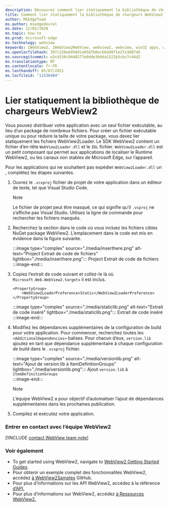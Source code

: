 ```yaml
---
description: Découvrez comment lier statiquement la bibliothèque de chargeurs WebView2.
title: Comment lier statiquement la bibliothèque de chargeurs WebView2
author: MSEdgeTeam
ms.author: msedgedevrel
ms.date: 12/02/2020
ms.topic: how-to
ms.prod: microsoft-edge
ms.technology: webview
keywords: IWebView2, IWebView2WebView, webview2, webview, win32 apps, win32, edge, ICoreWebView2, ICoreWebView2Host, browser control, edge html
ms.openlocfilehash: 397c226eb958d1e656fb0ecb6dd8f1e2fe300746
ms.sourcegitcommit: e3cd336c9448277e0dde3b9da1521b5cbc7c44d2
ms.translationtype: MT
ms.contentlocale: fr-FR
ms.lasthandoff: 05/07/2021
ms.locfileid: "11536404"
---
```

# <a name="statically-link-the-webview2-loader-library"></a>Lier statiquement la bibliothèque de chargeurs WebView2  

Vous pouvez distribuer votre application avec un seul fichier exécutable, au lieu d’un package de nombreux fichiers. Pour créer un fichier exécutable unique ou pour réduire la taille de votre package, vous devez lier statiquement les fichiers WebView2Loader. Le SDK WebView2 contient un fichier d’en-tête `WebView2Loader.dll` et le `IDL` fichier. `WebView2Loader.dll` est un petit composant qui permet aux applications de localiser le Runtime WebView2, ou les canaux non stables de Microsoft Edge, sur l’appareil.  

Pour les applications qui ne souhaitent pas expédier `WebView2Loader.dll` un , complétez les étapes suivantes.  

1.  Ouvrez le `.vcxproj` fichier de projet de votre application dans un éditeur de texte, tel que Visual Studio Code.  
    
    > [!NOTE]
    > Le fichier de projet peut être masqué, ce qui signifie qu’il `.vcproj` ne s’affiche pas Visual Studio.  Utilisez la ligne de commande pour rechercher les fichiers masqués.  
    
1.  Recherchez la section dans le code où vous incluez les fichiers cibles NuGet package WebView2.  L’emplacement dans le code est mis en évidence dans la figure suivante.  

    :::image type="complex" source="./media/inserthere.png" alt-text="Project Extrait de code de fichiers" lightbox="./media/inserthere.png":::
       Project Extrait de code de fichiers   
    :::image-end:::  
  
1.  Copiez l’extrait de code suivant et collez-le là où `Microsoft.Web.WebView2.targets` il est inclus.  

    ```xaml
    <PropertyGroup> 
        <WebView2LoaderPreference>Static</WebView2LoaderPreference> 
    </PropertyGroup>
    ```
      
    :::image type="complex" source="./media/staticlib.png" alt-text="Extrait de code inséré" lightbox="./media/staticlib.png":::
       Extrait de code inséré  
    :::image-end:::  
    
1.  Modifiez les dépendances supplémentaires de la configuration de build pour votre application.  Pour commencer, recherchez toutes les `<AdditionalDependencies>` balises. Pour chacun d’eux, `version.lib` ajoutez en tant que dépendance supplémentaire à chaque configuration de build dans le `.vcxproj` fichier.  
    
    :::image type="complex" source="./media/versionlib.png" alt-text="Ajout de version.lib à ItemDefinitionGroups" lightbox="./media/versionlib.png":::
       Ajout `version.lib` à `ItemDefinitionGroups`  
    :::image-end:::  
    
    > [!NOTE]
    > L’équipe WebView2 a pour objectif d’automatiser l’ajout de dépendances supplémentaires dans les prochaines publication.  
    
1. Compilez et exécutez votre application.

### <a name="getting-in-touch-with-the-webview2-team"></a>Entrer en contact avec l’équipe WebView2  

[!INCLUDE [contact WebView team note](../includes/contact-webview-team-note.md)]  

### <a name="see-also"></a>Voir également  

*   To get started using WebView2, navigate to [WebView2 Getting Started Guides][Webview2MainGettingStarted].  
*   Pour obtenir un exemple complet des fonctionnalités WebView2, accédez [à WebView2Samples][GithubMicrosoftedgeWebview2samples] GitHub.
*   Pour plus d’informations sur les API WebView2, accédez à la référence [d’API.][Webview2ApiReference]
*   Pour plus d’informations sur WebView2, accédez [à Ressources WebView2.][Webview2MainNextSteps]

<!-- links -->  

[DevtoolsGuideChromiumMain]: ../index.md "Outils de développement Microsoft Edge (Chromium) | Documents Microsoft"  

[Webview2ApiReference]: ../webview2-api-reference.md "Microsoft Edge Référence de l’API WebView2 | Documents Microsoft"  
[Webview2MainNextSteps]: ../index.md#next-steps "Étapes suivantes : présentation de Microsoft Edge WebView2 (prévisualisation) | Documents Microsoft"  
[Webview2MainGettingStarted]: ../index.md#getting-started "Mise en place : présentation de Microsoft Edge WebView2 (prévisualisation) | Documents Microsoft"  

[GithubMicrosoftedgeWebviewfeedbackMain]: https://github.com/MicrosoftEdge/WebViewFeedback "Commentaires WebView - MicrosoftEdge/WebViewFeedback | GitHub"  
[GithubMicrosoftedgeWebview2samples]: https://github.com/MicrosoftEdge/WebView2Samples "WebView2 Samples - MicrosoftEdge/WebView2Samples | GitHub"  

[GithubMicrosoftVscodeJSDebugWhatsNew]: https://github.com/microsoft/vscode-js-debug#whats-new "Nouveautés - Déboguer JavaScript pour Visual Studio Code - microsoft/vscode-js-debug | GitHub"  

[GithubMicrosoftVscodeEdgeDebug2ReadmeChromiumWebviewApplications]: https://github.com/microsoft/vscode-edge-debug2/blob/master/README.md#microsoft-edge-chromium-webview-applications "Microsoft Edge applications WebView (Chromium) - Visual Studio Code - Déboguer pour Microsoft Edge - microsoft/vscode-edge-debug2 | GitHub"  
